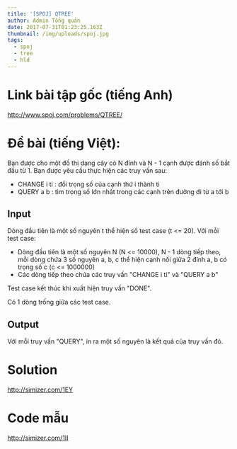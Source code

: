 ```yaml
---
title: '[SPOJ] QTREE'
author: Admin Tổng quản
date: 2017-07-31T01:23:25.163Z
thumbnail: /img/uploads/spoj.jpg
tags:
  - spoj
  - tree
  - hld
---
```

# Link bài tập gốc (tiếng Anh)

http://www.spoj.com/problems/QTREE/

# Đề bài (tiếng Việt):

Bạn được cho một đồ thị dạng cây có N đỉnh và N - 1 cạnh được đánh số bắt đầu từ 1. Bạn được yêu cầu thực hiện các truy vấn sau:

* CHANGE i ti : đổi trọng số của cạnh thứ i thành ti
* QUERY a b : tìm trọng số lớn nhất trong các cạnh trên đường đi từ a tới b

## Input

Dòng đầu tiên là một số nguyên t thể hiện số test case (t <= 20). Với mỗi test case:

* Dòng đầu tiên là một số nguyên N (N <= 10000), N - 1 dòng tiếp theo, mỗi dòng chứa 3 số nguyên a, b, c thể hiện cạnh nối giữa 2 đỉnh a, b có trọng số c (c <= 1000000)
* Các dòng tiếp theo chứa các truy vấn "CHANGE i ti" và "QUERY a b"

Test case kết thúc khi xuất hiện truy vấn "DONE".

Có 1 dòng trống giữa các test case.

## Output

Với mỗi truy vấn "QUERY", in ra một số nguyên là kết quả của truy vấn đó.

# Solution

http://simizer.com/1EY

# Code mẫu

http://simizer.com/1II
